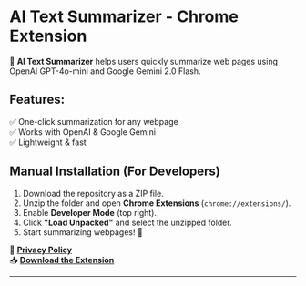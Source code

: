 # AI Text Summarizer - Chrome Extension

🚀 **AI Text Summarizer** helps users quickly summarize web pages using OpenAI GPT-4o-mini and Google Gemini 2.0 Flash.

## Features:

✅ One-click summarization for any webpage  
✅ Works with OpenAI & Google Gemini  
✅ Lightweight & fast

## Manual Installation (For Developers)

1. Download the repository as a ZIP file.
2. Unzip the folder and open **Chrome Extensions** (`chrome://extensions/`).
3. Enable **Developer Mode** (top right).
4. Click **"Load Unpacked"** and select the unzipped folder.
5. Start summarizing webpages! 🚀

🔗 **[Privacy Policy](https://agakadela.github.io/ai-txt-summarizer/privacy-policy.html)**  
📥 **[Download the Extension](https://chrome.google.com/webstore/detail/YOUR_EXTENSION_ID)**

---
